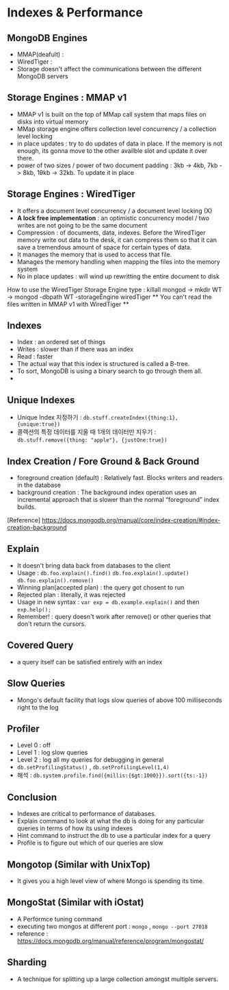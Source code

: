 # Indexes & Performance

## MongoDB Engines
- MMAP(deafult) :
- WiredTiger : 
- Storage doesn't affect the communications between the different MongoDB servers 

## Storage Engines : MMAP v1
- MMAP v1 is built on the top of MMap call system that maps files on disks into virtual memory
- MMap storage engine offers collection level concurrency / a collection level locking
- in place updates : try to do updates of data in place. If the memory is not enough, its gonna move to the other availble slot and update it over there.
- power of two sizes / power of two document padding  : 3kb -> 4kb, 7kb -> 8kb, 19kb -> 32kb. To update it in place

## Storage Engines : WiredTiger
- It offers a document level concurrency / a document level locking (X)
- **A lock free implementation** : an optimistic concurrency model / two writes are not going to be the same document 
- Compression : of documents, data, indexes. Before the WiredTiger memory write out data to the desk, it can compress them so that it can save a tremendous amount of space for certain types of data.
- It manages the memory that is used to access that file. 
- Manages the memory handling when mapping the files into the memory system
- No in place updates : will wind up rewritting the entire document to disk

How to use the WiredTiger Storage Engine
type : killall mongod -> mkdir WT -> mongod -dbpath WT -storageEngine wiredTiger
** You can't read the files written in MMAP v1 with WiredTiger ** 

## Indexes
- Index : an ordered set of things
- Writes : slower than if there was an index
- Read : faster
- The actual way that this index is structured is called a B-tree.
- To sort, MongoDB is using a binary search to go through them all.
- 

## Unique Indexes
- Unique Index 지정하기 : `db.stuff.createIndex({thing:1}, {unique:true})`
- 콜렉션의 특정 데이터를 지울 때 1개의 데이터만 지우기 : `db.stuff.remove({thing: "apple"}, {justOne:true})`

## Index Creation / Fore Ground & Back Ground
- foreground creation (default) : Relatively fast. Blocks writers and readers in the database
- background creation : The background index operation uses an incremental approach that is slower than the normal “foreground” index builds.

[Reference]
https://docs.mongodb.org/manual/core/index-creation/#index-creation-background

## Explain
- It doesn't bring data back from databases to the client
- Usage : `db.foo.explain().find()`
          `db.foo.explain().update()`
          `db.foo.explain().remove()`
- Winning plan(accepted plan) : the query got chosent to run
- Rejected plan : literally, it was rejected
- Usage in new syntax : `var exp = db.example.explain()` and then `exp.help();`
- Remember! : query doesn't work after remove() or other queries that don't return the cursors.

## Covered Query
- a query itself can be satisfied entirely with an index

## Slow Queries
- Mongo's default facility that logs slow queries of above 100 milliseconds right to the log

## Profiler
- Level 0 : off
- Level 1 : log slow queries
- Level 2 : log all my queries for debugging in general
- `db.setProfilingStatus()` , `db.setProfilingLevel(1,4)`
- 해석 : `db.system.profile.find({millis:{$gt:1000}}).sort({ts:-1})`

## Conclusion
- Indexes are critical to performance of databases.
- Explain command to look at what the db is doing for any particular queries in terms of how its using indexes
- Hint command to instruct the db to use a particular index for a query
- Profile is to figure out which of our queries are slow

## Mongotop (Similar with UnixTop)
- It gives you a high level view of where Mongo is spending its time.

## MongoStat (Similar with iOstat)
- A Performce tuning command
- executing two mongos at different port : `mongo` , `mongo --port 27018`
- reference : https://docs.mongodb.org/manual/reference/program/mongostat/

## Sharding
- A technique for splitting up a large collection amongst multiple servers.